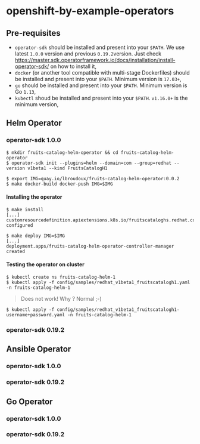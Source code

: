 # openshift-by-example-operators

## Pre-requisites

* `operator-sdk` should be installed and present into your `$PATH`. We use latest `1.0.0` version and previous `0.19.2`version. Just check https://master.sdk.operatorframework.io/docs/installation/install-operator-sdk/ on how to install it,
* `docker` (or another tool compatible with multi-stage Dockerfiles) should be installed and present into your `$PATH`. Minimum version is `17.03+`,
* `go` should be installed and present into your `$PATH`. Minimum version is Go `1.13`,
* `kubectl` shoud be installed and present into your `$PATH`. `v1.16.0+` is the minimum version,

## Helm Operator

### operator-sdk 1.0.0

```
$ mkdir fruits-catalog-helm-operator && cd fruits-catalog-helm-operator
$ operator-sdk init --plugins=helm --domain=com --group=redhat --version v1beta1 --kind FruitsCatalogH1
```

```
$ export IMG=quay.io/lbroudoux/fruits-catalog-helm-operator:0.0.2
$ make docker-build docker-push IMG=$IMG
```

#### Installing the operator

```
$ make install
[...]
customresourcedefinition.apiextensions.k8s.io/fruitscataloghs.redhat.com configured
```

```
$ make deploy IMG=$IMG
[...]
deployment.apps/fruits-catalog-helm-operator-controller-manager created
```

#### Testing the operator on cluster

```
$ kubectl create ns fruits-catalog-helm-1
$ kubectl apply -f config/samples/redhat_v1beta1_fruitscatalogh1.yaml -n fruits-catalog-helm-1
```

> Does not work! Why ? Normal ;-) 

```
$ kubectl apply -f config/samples/redhat_v1beta1_fruitscatalogh1-username+password.yaml -n fruits-catalog-helm-1
```

### operator-sdk 0.19.2

## Ansible Operator

### operator-sdk 1.0.0

### operator-sdk 0.19.2

## Go Operator

### operator-sdk 1.0.0

### operator-sdk 0.19.2

